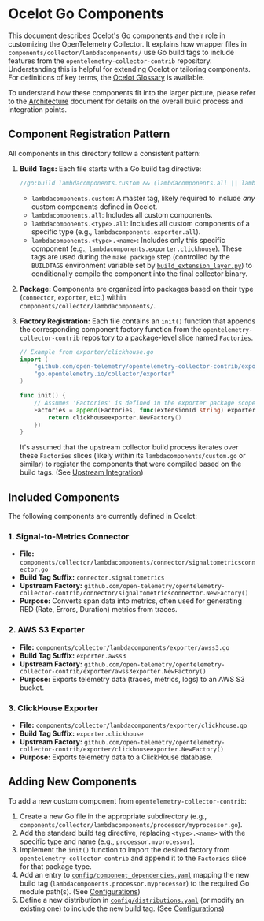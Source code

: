 # Ocelot Go Components

This document describes Ocelot's Go components and their role in customizing the OpenTelemetry Collector. It explains how wrapper files in `components/collector/lambdacomponents/` use Go build tags to include features from the `opentelemetry-collector-contrib` repository. Understanding this is helpful for extending Ocelot or tailoring components. For definitions of key terms, the [Ocelot Glossary](./glossary.md) is available.

To understand how these components fit into the larger picture, please refer to the [Architecture](./architecture.md) document for details on the overall build process and integration points.

## Component Registration Pattern

All components in this directory follow a consistent pattern:

1.  **Build Tags:** Each file starts with a Go build tag directive:
    ```go
    //go:build lambdacomponents.custom && (lambdacomponents.all || lambdacomponents.<type>.all || lambdacomponents.<type>.<name>)
    ```
    -   `lambdacomponents.custom`: A master tag, likely required to include *any* custom components defined in Ocelot.
    -   `lambdacomponents.all`: Includes all custom components.
    -   `lambdacomponents.<type>.all`: Includes all custom components of a specific type (e.g., `lambdacomponents.exporter.all`).
    -   `lambdacomponents.<type>.<name>`: Includes only this specific component (e.g., `lambdacomponents.exporter.clickhouse`).
    These tags are used during the `make package` step (controlled by the `BUILDTAGS` environment variable set by [`build_extension_layer.py`](./tooling.md#3-toolsscriptsbuild_extension_layerpy)) to conditionally compile the component into the final collector binary.

2.  **Package:** Components are organized into packages based on their type (`connector`, `exporter`, etc.) within `components/collector/lambdacomponents/`.

3.  **Factory Registration:** Each file contains an `init()` function that appends the corresponding component factory function from the `opentelemetry-collector-contrib` repository to a package-level slice named `Factories`.
    ```go
    // Example from exporter/clickhouse.go
    import (
        "github.com/open-telemetry/opentelemetry-collector-contrib/exporter/clickhouseexporter"
        "go.opentelemetry.io/collector/exporter"
    )

    func init() {
        // Assumes 'Factories' is defined in the exporter package scope
        Factories = append(Factories, func(extensionId string) exporter.Factory {
            return clickhouseexporter.NewFactory()
        })
    }
    ```
    It's assumed that the upstream collector build process iterates over these `Factories` slices (likely within its `lambdacomponents/custom.go` or similar) to register the components that were compiled based on the build tags. (See [Upstream Integration](./upstream.md))

## Included Components

The following components are currently defined in Ocelot:

### 1. Signal-to-Metrics Connector

-   **File:** `components/collector/lambdacomponents/connector/signaltometricsconnector.go`
-   **Build Tag Suffix:** `connector.signaltometrics`
-   **Upstream Factory:** `github.com/open-telemetry/opentelemetry-collector-contrib/connector/signaltometricsconnector.NewFactory()`
-   **Purpose:** Converts span data into metrics, often used for generating RED (Rate, Errors, Duration) metrics from traces.

### 2. AWS S3 Exporter

-   **File:** `components/collector/lambdacomponents/exporter/awss3.go`
-   **Build Tag Suffix:** `exporter.awss3`
-   **Upstream Factory:** `github.com/open-telemetry/opentelemetry-collector-contrib/exporter/awss3exporter.NewFactory()`
-   **Purpose:** Exports telemetry data (traces, metrics, logs) to an AWS S3 bucket.

### 3. ClickHouse Exporter

-   **File:** `components/collector/lambdacomponents/exporter/clickhouse.go`
-   **Build Tag Suffix:** `exporter.clickhouse`
-   **Upstream Factory:** `github.com/open-telemetry/opentelemetry-collector-contrib/exporter/clickhouseexporter.NewFactory()`
-   **Purpose:** Exports telemetry data to a ClickHouse database.

## Adding New Components

To add a new custom component from `opentelemetry-collector-contrib`:

1.  Create a new Go file in the appropriate subdirectory (e.g., `components/collector/lambdacomponents/processor/myprocessor.go`).
2.  Add the standard build tag directive, replacing `<type>.<name>` with the specific type and name (e.g., `processor.myprocessor`).
3.  Implement the `init()` function to import the desired factory from `opentelemetry-collector-contrib` and append it to the `Factories` slice for that package type.
4.  Add an entry to [`config/component_dependencies.yaml`](./configurations.md#2-configcomponent_dependenciesyaml) mapping the new build tag (`lambdacomponents.processor.myprocessor`) to the required Go module path(s). (See [Configurations](./configurations.md))
5.  Define a new distribution in [`config/distributions.yaml`](./configurations.md#1-configdistributionsyaml) (or modify an existing one) to include the new build tag. (See [Configurations](./configurations.md))
